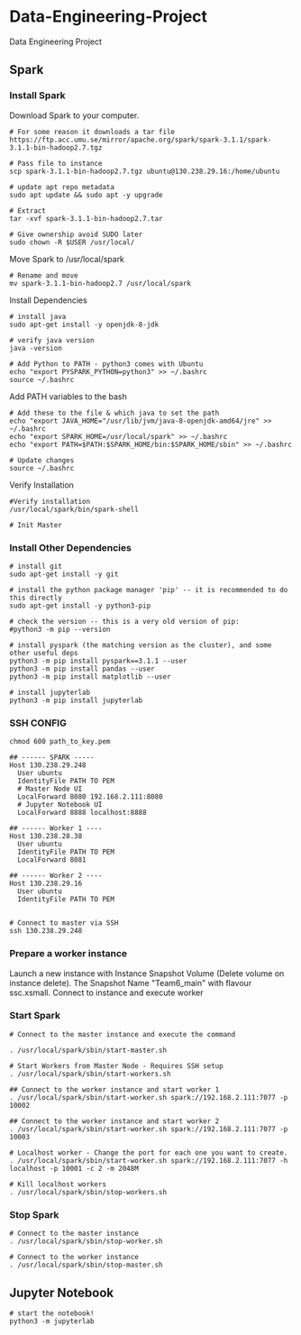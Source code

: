 # Data-Engineering-Project
Data Engineering Project

## Spark

### Install Spark
Download Spark to your computer.
```
# For some reason it downloads a tar file
https://ftp.acc.umu.se/mirror/apache.org/spark/spark-3.1.1/spark-3.1.1-bin-hadoop2.7.tgz

# Pass file to instance
scp spark-3.1.1-bin-hadoop2.7.tgz ubuntu@130.238.29.16:/home/ubuntu

# update apt repo metadata
sudo apt update && sudo apt -y upgrade

# Extract
tar -xvf spark-3.1.1-bin-hadoop2.7.tar
```

```
# Give ownership avoid SUDO later
sudo chown -R $USER /usr/local/
```

Move Spark to /usr/local/spark
```
# Rename and move
mv spark-3.1.1-bin-hadoop2.7 /usr/local/spark

```

Install Dependencies
```
# install java
sudo apt-get install -y openjdk-8-jdk

# verify java version
java -version

# Add Python to PATH - python3 comes with Ubuntu
echo "export PYSPARK_PYTHON=python3" >> ~/.bashrc
source ~/.bashrc
```

Add PATH variables to the bash
```
# Add these to the file & which java to set the path
echo "export JAVA_HOME="/usr/lib/jvm/java-8-openjdk-amd64/jre" >> ~/.bashrc
echo "export SPARK_HOME=/usr/local/spark" >> ~/.bashrc
echo "export PATH=$PATH:$SPARK_HOME/bin:$SPARK_HOME/sbin" >> ~/.bashrc

# Update changes
source ~/.bashrc
```

Verify Installation
```
#Verify installation
/usr/local/spark/bin/spark-shell

# Init Master

```

### Install Other Dependencies
```
# install git
sudo apt-get install -y git

# install the python package manager 'pip' -- it is recommended to do this directly 
sudo apt-get install -y python3-pip

# check the version -- this is a very old version of pip:
#python3 -m pip --version

# install pyspark (the matching version as the cluster), and some other useful deps
python3 -m pip install pyspark==3.1.1 --user
python3 -m pip install pandas --user
python3 -m pip install matplotlib --user

# install jupyterlab
python3 -m pip install jupyterlab

```

### SSH CONFIG
```
chmod 600 path_to_key.pem

## ------ SPARK -----
Host 130.238.29.248 
  User ubuntu
  IdentityFile PATH TO PEM
  # Master Node UI
  LocalForward 8080 192.168.2.111:8080
  # Jupyter Notebook UI
  LocalForward 8888 localhost:8888

## ------ Worker 1 ----
Host 130.238.28.38
  User ubuntu
  IdentityFile PATH TO PEM
  LocalForward 8081 

## ------ Worker 2 ----
Host 130.238.29.16
  User ubuntu
  IdentityFile PATH TO PEM


# Connect to master via SSH
ssh 130.238.29.248
```

### Prepare a worker instance
Launch a new instance with Instance Snapshot Volume (Delete volume on instance delete). The Snapshot Name "Team6_main" with flavour ssc.xsmall. Connect to instance and execute worker

### Start Spark
```
# Connect to the master instance and execute the command

. /usr/local/spark/sbin/start-master.sh 

# Start Workers from Master Node - Requires SSH setup
. /usr/local/spark/sbin/start-workers.sh 

## Connect to the worker instance and start worker 1
. /usr/local/spark/sbin/start-worker.sh spark://192.168.2.111:7077 -p 10002

## Connect to the worker instance and start worker 2
. /usr/local/spark/sbin/start-worker.sh spark://192.168.2.111:7077 -p 10003

# Localhost worker - Change the port for each one you want to create.
. /usr/local/spark/sbin/start-worker.sh spark://192.168.2.111:7077 -h localhost -p 10001 -c 2 -m 2048M

# Kill localhost workers
. /usr/local/spark/sbin/stop-workers.sh 
```

### Stop Spark
```
# Connect to the master instance
. /usr/local/spark/sbin/stop-worker.sh

# Connect to the worker instance
. /usr/local/spark/sbin/stop-master.sh 
```

## Jupyter Notebook
```
# start the notebook!
python3 -m jupyterlab
```